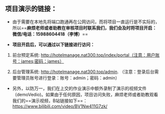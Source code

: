 ## 项目演示的链接：

+ 由于需要在本地先将端口跑通再在公网访问，而将项目一直运行是不实际的，所以==**麻烦老师或者助教在审核项目时联系我们，我们会及时将项目开启：微信/电话：15988604418（李博）**==


+ **项目开启后，可以通过以下链接进行访问：**


1. 前台预定系统:   http://hotelmanage.nat300.top/index/portal（注意：用户账号：james;密码：james）

2. 后台管理系统:   http://hotelmanage.nat300.top/admin.          （注意：登录后台需要管理员账号进行登录：账号：admin；密码：admin）

+  另外，以防万一，我们在上交的作业演示中额外录制了演示的视频文件（demoVedio)。如果由于任何原因，项目访问失败，麻烦老师或者助教观看我们的==演示视频，B站链接如下==：https://www.bilibili.com/video/BV1Nw411G7zk/ 



